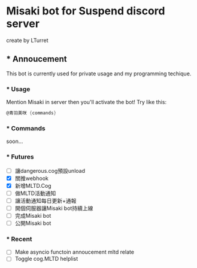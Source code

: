 # Misaki bot for Suspend discord server

create by LTurret

## * Annoucement

This bot is currently used for private usage and my programming techique.

### * Usage

Mention Misaki in server then you'll activate the bot!
Try like this:

```cs
@青羽美咲 {commands}
```

### * Commands

soon...

### * Futures

- [ ] 讓dangerous.cog預設unload
- [x] 關推webhook
- [x] 新增MLTD.Cog
- [ ] 做MLTD活動通知
- [ ] 讓活動通知每日更新+通報
- [ ] 開個伺服器讓Misaki bot持續上線
- [ ] 完成Misaki bot
- [ ] 公開Misaki bot

### * Recent

- [ ] Make asyncio functoin annoucement mltd relate
- [ ] Toggle cog.MLTD helplist
